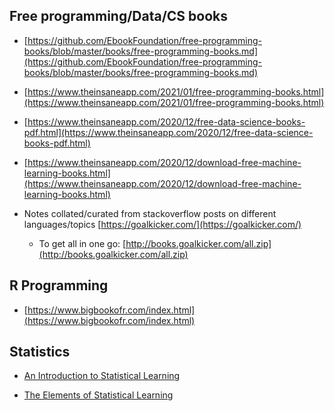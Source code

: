 ## Free programming/Data/CS books 
- [https://github.com/EbookFoundation/free-programming-books/blob/master/books/free-programming-books.md](https://github.com/EbookFoundation/free-programming-books/blob/master/books/free-programming-books.md)

- [https://www.theinsaneapp.com/2021/01/free-programming-books.html](https://www.theinsaneapp.com/2021/01/free-programming-books.html)

- [https://www.theinsaneapp.com/2020/12/free-data-science-books-pdf.html](https://www.theinsaneapp.com/2020/12/free-data-science-books-pdf.html)

- [https://www.theinsaneapp.com/2020/12/download-free-machine-learning-books.html](https://www.theinsaneapp.com/2020/12/download-free-machine-learning-books.html)

- Notes collated/curated from stackoverflow posts on different languages/topics [https://goalkicker.com/](https://goalkicker.com/)
    - To get all in one go:  [http://books.goalkicker.com/all.zip](http://books.goalkicker.com/all.zip)



## R Programming

- [https://www.bigbookofr.com/index.html](https://www.bigbookofr.com/index.html)



## Statistics

- [An Introduction to Statistical Learning](https://statlearning.com/)

- [The Elements of Statistical Learning](https://web.stanford.edu/~hastie/ElemStatLearn/)




